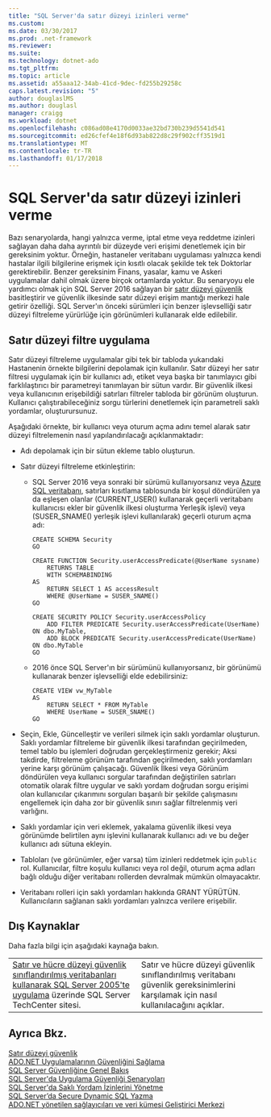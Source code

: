 ```yaml
---
title: "SQL Server'da satır düzeyi izinleri verme"
ms.custom: 
ms.date: 03/30/2017
ms.prod: .net-framework
ms.reviewer: 
ms.suite: 
ms.technology: dotnet-ado
ms.tgt_pltfrm: 
ms.topic: article
ms.assetid: a55aaa12-34ab-41cd-9dec-fd255b29258c
caps.latest.revision: "5"
author: douglaslMS
ms.author: douglasl
manager: craigg
ms.workload: dotnet
ms.openlocfilehash: c086ad08e4170d0033ae32bd730b239d5541d541
ms.sourcegitcommit: ed26cfef4e18f6d93ab822d8c29f902cff3519d1
ms.translationtype: MT
ms.contentlocale: tr-TR
ms.lasthandoff: 01/17/2018
---
```

# <a name="granting-row-level-permissions-in-sql-server"></a>SQL Server'da satır düzeyi izinleri verme
Bazı senaryolarda, hangi yalnızca verme, iptal etme veya reddetme izinleri sağlayan daha daha ayrıntılı bir düzeyde veri erişimi denetlemek için bir gereksinim yoktur. Örneğin, hastaneler veritabanı uygulaması yalnızca kendi hastalar ilgili bilgilerine erişmek için kısıtlı olacak şekilde tek tek Doktorlar gerektirebilir. Benzer gereksinim Finans, yasalar, kamu ve Askeri uygulamalar dahil olmak üzere birçok ortamlarda yoktur. Bu senaryoyu ele yardımcı olmak için SQL Server 2016 sağlayan bir [satır düzeyi güvenlik](https://msdn.microsoft.com/library/dn765131.aspx) basitleştirir ve güvenlik ilkesinde satır düzeyi erişim mantığı merkezi hale getirir özelliği. SQL Server'ın önceki sürümleri için benzer işlevselliği satır düzeyi filtreleme yürürlüğe için görünümleri kullanarak elde edilebilir.  
  
## <a name="implementing-row-level-filtering"></a>Satır düzeyi filtre uygulama  
 Satır düzeyi filtreleme uygulamalar gibi tek bir tabloda yukarıdaki Hastanenin örnekte bilgilerini depolamak için kullanılır. Satır düzeyi her satır filtresi uygulamak için bir kullanıcı adı, etiket veya başka bir tanımlayıcı gibi farklılaştırıcı bir parametreyi tanımlayan bir sütun vardır. Bir güvenlik ilkesi veya kullanıcının erişebildiği satırları filtreler tabloda bir görünüm oluşturun. Kullanıcı çalıştırabileceğiniz sorgu türlerini denetlemek için parametreli saklı yordamlar, oluşturursunuz.  
  
 Aşağıdaki örnekte, bir kullanıcı veya oturum açma adını temel alarak satır düzeyi filtrelemenin nasıl yapılandırılacağı açıklanmaktadır:  
  
-   Adı depolamak için bir sütun ekleme tablo oluşturun.  
  
-   Satır düzeyi filtreleme etkinleştirin:  
  
    -   SQL Server 2016 veya sonraki bir sürümü kullanıyorsanız veya [Azure SQL veritabanı](https://docs.microsoft.com/azure/sql-database/), satırları kısıtlama tablosunda bir koşul döndürülen ya da eşleşen olanlar (CURRENT_USER() kullanarak geçerli veritabanı kullanıcısı ekler bir güvenlik ilkesi oluşturma Yerleşik işlevi) veya (SUSER_SNAME() yerleşik işlevi kullanılarak) geçerli oturum açma adı:  
  
        ```tsql  
        CREATE SCHEMA Security  
        GO  
  
        CREATE FUNCTION Security.userAccessPredicate(@UserName sysname)  
            RETURNS TABLE  
            WITH SCHEMABINDING  
        AS  
            RETURN SELECT 1 AS accessResult  
            WHERE @UserName = SUSER_SNAME()  
        GO  
  
        CREATE SECURITY POLICY Security.userAccessPolicy  
            ADD FILTER PREDICATE Security.userAccessPredicate(UserName) ON dbo.MyTable,  
            ADD BLOCK PREDICATE Security.userAccessPredicate(UserName) ON dbo.MyTable  
        GO  
        ```  
  
    -   2016 önce SQL Server'ın bir sürümünü kullanıyorsanız, bir görünümü kullanarak benzer işlevselliği elde edebilirsiniz:  
  
        ```tsql  
        CREATE VIEW vw_MyTable  
        AS  
            RETURN SELECT * FROM MyTable  
            WHERE UserName = SUSER_SNAME()  
        GO  
        ```  
  
-   Seçin, Ekle, Güncelleştir ve verileri silmek için saklı yordamlar oluşturun. Saklı yordamlar filtreleme bir güvenlik ilkesi tarafından geçirilmeden, temel tablo bu işlemleri doğrudan gerçekleştirmeniz gerekir; Aksi takdirde, filtreleme görünüm tarafından geçirilmeden, saklı yordamları yerine karşı görünüm çalışacağı. Güvenlik İlkesi veya Görünüm döndürülen veya kullanıcı sorgular tarafından değiştirilen satırları otomatik olarak filtre uygular ve saklı yordam doğrudan sorgu erişimi olan kullanıcılar çıkarımını sorguları başarılı bir şekilde çalışmasını engellemek için daha zor bir güvenlik sınırı sağlar filtrelenmiş veri varlığını.  
  
-   Saklı yordamlar için veri eklemek, yakalama güvenlik ilkesi veya görünümde belirtilen aynı işlevini kullanarak kullanıcı adı ve bu değer kullanıcı adı sütuna ekleyin.  
  
-   Tabloları (ve görünümler, eğer varsa) tüm izinleri reddetmek için `public` rol. Kullanıcılar, filtre koşulu kullanıcı veya rol değil, oturum açma adları bağlı olduğu diğer veritabanı rollerden devralmak mümkün olmayacaktır.  
  
-   Veritabanı rolleri için saklı yordamları hakkında GRANT YÜRÜTÜN. Kullanıcıların sağlanan saklı yordamları yalnızca verilere erişebilir.  
  
## <a name="external-resources"></a>Dış Kaynaklar  
 Daha fazla bilgi için aşağıdaki kaynağa bakın.  
  
|||  
|-|-|  
|[Satır ve hücre düzeyi güvenlik sınıflandırılmış veritabanları kullanarak SQL Server 2005'te uygulama](http://go.microsoft.com/fwlink/?LinkId=98227) üzerinde SQL Server TechCenter sitesi.|Satır ve hücre düzeyi güvenlik sınıflandırılmış veritabanı güvenlik gereksinimlerini karşılamak için nasıl kullanılacağını açıklar.|  
  
## <a name="see-also"></a>Ayrıca Bkz.  
 [Satır düzeyi güvenlik](https://msdn.microsoft.com/library/dn765131.aspx)  
 [ADO.NET Uygulamalarının Güvenliğini Sağlama](../../../../../docs/framework/data/adonet/securing-ado-net-applications.md)  
 [SQL Server Güvenliğine Genel Bakış](../../../../../docs/framework/data/adonet/sql/overview-of-sql-server-security.md)  
 [SQL Server'da Uygulama Güvenliği Senaryoları](../../../../../docs/framework/data/adonet/sql/application-security-scenarios-in-sql-server.md)  
 [SQL Server'da Saklı Yordam İzinlerini Yönetme](../../../../../docs/framework/data/adonet/sql/managing-permissions-with-stored-procedures-in-sql-server.md)  
 [SQL Server’da Secure Dynamic SQL Yazma](../../../../../docs/framework/data/adonet/sql/writing-secure-dynamic-sql-in-sql-server.md)  
 [ADO.NET yönetilen sağlayıcıları ve veri kümesi Geliştirici Merkezi](http://go.microsoft.com/fwlink/?LinkId=217917)
